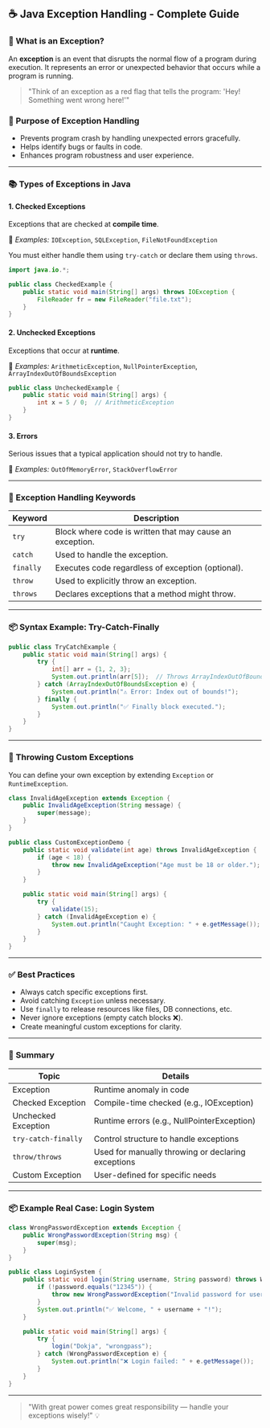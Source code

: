 ## ☕ Java Exception Handling - Complete Guide

### 📌 What is an Exception?

An **exception** is an event that disrupts the normal flow of a program during execution. It represents an error or unexpected behavior that occurs while a program is running.

> "Think of an exception as a red flag that tells the program: 'Hey! Something went wrong here!'"

### 🎯 Purpose of Exception Handling

* Prevents program crash by handling unexpected errors gracefully.
* Helps identify bugs or faults in code.
* Enhances program robustness and user experience.

---

### 📚 Types of Exceptions in Java

#### 1. **Checked Exceptions**

Exceptions that are checked at **compile time**.

📝 *Examples:* `IOException`, `SQLException`, `FileNotFoundException`

You must either handle them using `try-catch` or declare them using `throws`.

```java
import java.io.*;

public class CheckedExample {
    public static void main(String[] args) throws IOException {
        FileReader fr = new FileReader("file.txt");
    }
}
```

#### 2. **Unchecked Exceptions**

Exceptions that occur at **runtime**.

📝 *Examples:* `ArithmeticException`, `NullPointerException`, `ArrayIndexOutOfBoundsException`

```java
public class UncheckedExample {
    public static void main(String[] args) {
        int x = 5 / 0;  // ArithmeticException
    }
}
```

#### 3. **Errors**

Serious issues that a typical application should not try to handle.

📝 *Examples:* `OutOfMemoryError`, `StackOverflowError`

---

### 🧰 Exception Handling Keywords

| Keyword   | Description                                              |
| --------- | -------------------------------------------------------- |
| `try`     | Block where code is written that may cause an exception. |
| `catch`   | Used to handle the exception.                            |
| `finally` | Executes code regardless of exception (optional).        |
| `throw`   | Used to explicitly throw an exception.                   |
| `throws`  | Declares exceptions that a method might throw.           |

---

### 📦 Syntax Example: Try-Catch-Finally

```java
public class TryCatchExample {
    public static void main(String[] args) {
        try {
            int[] arr = {1, 2, 3};
            System.out.println(arr[5]);  // Throws ArrayIndexOutOfBoundsException
        } catch (ArrayIndexOutOfBoundsException e) {
            System.out.println("⚠️ Error: Index out of bounds!");
        } finally {
            System.out.println("✅ Finally block executed.");
        }
    }
}
```

---

### 🧨 Throwing Custom Exceptions

You can define your own exception by extending `Exception` or `RuntimeException`.

```java
class InvalidAgeException extends Exception {
    public InvalidAgeException(String message) {
        super(message);
    }
}

public class CustomExceptionDemo {
    public static void validate(int age) throws InvalidAgeException {
        if (age < 18) {
            throw new InvalidAgeException("Age must be 18 or older.");
        }
    }

    public static void main(String[] args) {
        try {
            validate(15);
        } catch (InvalidAgeException e) {
            System.out.println("Caught Exception: " + e.getMessage());
        }
    }
}
```

---

### ✅ Best Practices

* Always catch specific exceptions first.
* Avoid catching `Exception` unless necessary.
* Use `finally` to release resources like files, DB connections, etc.
* Never ignore exceptions (empty catch blocks ❌).
* Create meaningful custom exceptions for clarity.

---

### 🧠 Summary

| Topic               | Details                                            |
| ------------------- | -------------------------------------------------- |
| Exception           | Runtime anomaly in code                            |
| Checked Exception   | Compile-time checked (e.g., IOException)           |
| Unchecked Exception | Runtime errors (e.g., NullPointerException)        |
| `try-catch-finally` | Control structure to handle exceptions             |
| `throw/throws`      | Used for manually throwing or declaring exceptions |
| Custom Exception    | User-defined for specific needs                    |

---

### 📦 Example Real Case: Login System

```java
class WrongPasswordException extends Exception {
    public WrongPasswordException(String msg) {
        super(msg);
    }
}

public class LoginSystem {
    public static void login(String username, String password) throws WrongPasswordException {
        if (!password.equals("12345")) {
            throw new WrongPasswordException("Invalid password for user: " + username);
        }
        System.out.println("✅ Welcome, " + username + "!");
    }

    public static void main(String[] args) {
        try {
            login("Dokja", "wrongpass");
        } catch (WrongPasswordException e) {
            System.out.println("❌ Login failed: " + e.getMessage());
        }
    }
}
```

---

> "With great power comes great responsibility — handle your exceptions wisely!" 💡

